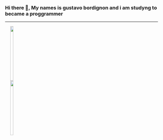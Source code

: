 ### Hi there 👋, My names is gustavo bordignon and i am studyng to became a proggrammer
<hr>

<div align="center" style='display:flex'>
  <a href="https://github.com/GustavoBordingnon123">
  <img height="180em"  width="49%" widht='40%' src="https://github-readme-stats.vercel.app/api?username=GustavoBordingnon123&show_icons=true&theme=dark&include_all_commits=true&count_private=true"/>
  <img height="180em" width="48%" src="https://github-readme-stats.vercel.app/api/top-langs/?username=GustavoBordingnon123&layout=compact&langs_count=7&theme=dark"/>
</div>
